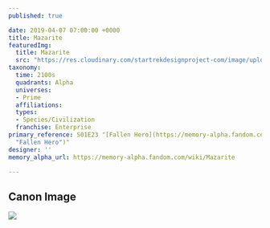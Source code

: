 ```yaml
---
published: true

date: 2019-04-07 07:00:00 +0000
title: Mazarite
featuredImg:
  title: Mazarite
  src: "https://res.cloudinary.com/startrekdesignproject-com/image/upload/v1554865026/Mazarite.png"
taxonomy:
  time: 2100s
  quadrants: Alpha
  universes:
  - Prime
  affiliations:
  types:
  - Species/Civilization
  franchise: Enterprise
primary_reference: S01E23 "[Fallen Hero](https://memory-alpha.fandom.com/wiki/Fallen_Hero
  "Fallen Hero")"
designer: ''
memory_alpha_url: https://memory-alpha.fandom.com/wiki/Mazarite

---
```

## Canon Image

![](https://res.cloudinary.com/startrekdesignproject-com/image/upload/v1554689068/Mazarite1.jpg)